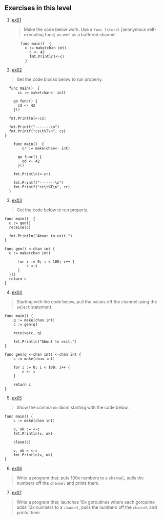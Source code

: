 ## Exercises in this level
1. [ex01](10.ex01.go)
    > Make the code below work. Use a `func literal` [anonymous self-executing func] as well as a buffered channel.
      ```
          func main()  {
            c := make(chan int)
              c <- 42
              fmt.Println(<-c)
            }

      ```
2. [ex02](10.ex02.go)
  > Get the code blocks below to run properly.
  ```
    func main()  {
     	cs := make(chan<- int)

      go func() {
        cd <- 42
      }()

    fmt.Println(<-cs)

    fmt.Printf("-------\n")
    fmt.Printf("cs\t%T\n", cs)
  }
```
```
    func main()  {
     	cr := make(chan<- int)

      go func() {
        cd <- 42
      }()

    fmt.Println(<-cr)

    fmt.Printf("-------\n")
    fmt.Printf("cr\t%T\n", cr)
  }
```
3. [ex03](10.ex03.go)
  > Get the code below to run properly.
  ```
  func main()  {
	c := gen()
	receive(c)

	fmt.Println("About to exit.")
}

func gen() <-chan int {
	c := make(chan int)

		for i := 0; i < 100; i++ {
			c <-i
		}
	}()
	return c
}
```
4. [ex04](10.ex04.go)
  > Starting with the code below, pull the values off the channel using the `select` statement.
```
func main() {
	q := make(chan int)
	c := gen(q)

	receive(c, q)

	fmt.Println("About to exit.")
}

func gen(q <-chan int) <-chan int {
	c := make(chan int)

	for i := 0; i < 100; i++ {
		c <- i
	}

	return c
}
```
5. [ex05](10.ex05.go)
  > Show the comma `ok` idiom starting with the code below.
```
func main() {
	c := make(chan int)

	v, ok := <-c
	fmt.Println(v, ok)

	close(c)

	v, ok = <-c
	fmt.Println(v, ok)
}
```
6. [ex06](10.ex06.go)
  > Write a program that; puts 100x numbers to a `channel`, pulls the numbers off the `channel` and prints them.

7. [ex07](10.ex07.go)
  > Write a program that; launches 10x goroutines where each goroutine adds 10x numbers to a `channel`, pulls the numbers off the `channel` and prints them.


